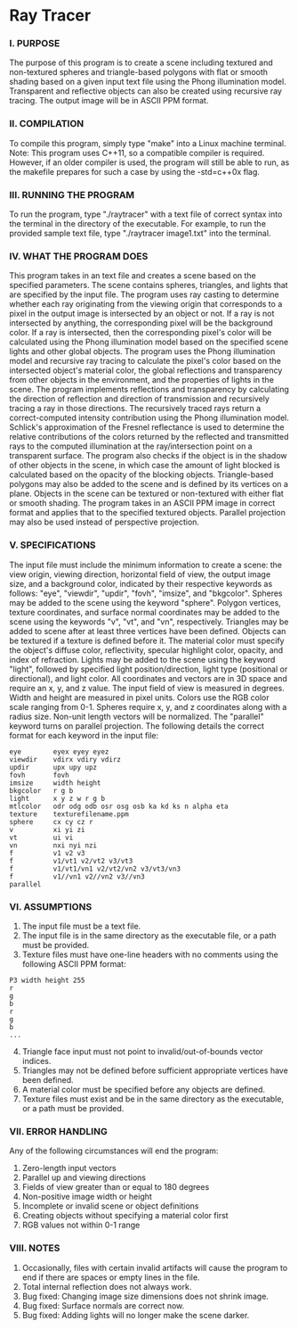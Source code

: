 # Ray Tracer

### I. PURPOSE ###

The purpose of this program is to create a scene including textured and non-textured
spheres and triangle-based polygons with flat or smooth shading based on a given input
text file using the Phong illumination model. Transparent and reflective objects can
also be created using recursive ray tracing. The output image will be in ASCII PPM format.


### II. COMPILATION ###

To compile this program, simply type "make" into a Linux machine terminal. Note: This
program uses C++11, so a compatible compiler is required. However, if an older compiler
is used, the program will still be able to run, as the makefile prepares for such a case
by using the -std=c++0x flag.


### III. RUNNING THE PROGRAM ###

To run the program, type "./raytracer" with a text file of correct syntax into the terminal
in the directory of the executable. For example, to run the provided sample text file, type
"./raytracer image1.txt" into the terminal.


### IV. WHAT THE PROGRAM DOES ###

This program takes in an text file and creates a scene based on the specified parameters.
The scene contains spheres, triangles, and lights that are specified by the input file. The
program uses ray casting to determine whether each ray originating from the viewing origin
that corresponds to a pixel in the output image is intersected by an object or not. If a ray
is not intersected by anything, the corresponding pixel will be the background color. If a
ray is intersected, then the corresponding pixel's color will be calculated using the Phong
illumination model based on the specified scene lights and other global objects. The program
uses the Phong illumination model and recursive ray tracing to calculate the pixel's color
based on the intersected object's material color, the global reflections and transparency
from other objects in the environment, and the properties of lights in the scene. The program
implements reflections and transparency by calculating the direction of reflection and
direction of transmission and recursively tracing a ray in those directions. The recursively
traced rays return a correct-computed intensity contribution using the Phong illumination
model. Schlick's approximation of the Fresnel reflectance is used to determine the relative
contributions of the colors returned by the reflected and transmitted rays to the computed
illumination at the ray/intersection point on a transparent surface. The program also checks
if the object is in the shadow of other objects in the scene, in which case the amount of
light blocked is calculated based on the opacity of the blocking objects. Triangle-based
polygons may also be added to the scene and is defined by its vertices on a plane. Objects
in the scene can be textured or non-textured with either flat or smooth shading. The program
takes in an ASCII PPM image in correct format and applies that to the specified textured
objects. Parallel projection may also be used instead of perspective projection.


### V. SPECIFICATIONS ###

The input file must include the minimum information to create a scene: the view origin,
viewing direction, horizontal field of view, the output image size, and a background color,
indicated by their respective keywords as follows: "eye", "viewdir", "updir", "fovh", 
"imsize", and "bkgcolor". Spheres may be added to the scene using the keyword "sphere".
Polygon vertices, texture coordinates, and surface normal coordinates may be added to the
scene using the keywords "v", "vt", and "vn", respectively. Triangles may be added to scene
after at least three vertices have been defined. Objects can be textured if a texture is
defined before it. The material color must specify the object's diffuse color, reflectivity,
specular highlight color, opacity, and index of refraction. Lights may be added to the scene
using the keyword "light", followed by specified light position/direction, light type
(positional or directional), and light color. All coordinates and vectors are in 3D space and
require an x, y, and z value. The input field of view is measured in degrees. Width and height
are measured in pixel units. Colors use the RGB color scale ranging from 0-1. Spheres require
x, y, and z coordinates along with a radius size. Non-unit length vectors will be normalized.
The "parallel" keyword turns on parallel projection. The following details the correct format
for each keyword in the input file:

```
eye        eyex eyey eyez
viewdir    vdirx vdiry vdirz
updir      upx upy upz
fovh       fovh
imsize     width height
bkgcolor   r g b
light      x y z w r g b
mtlcolor   odr odg odb osr osg osb ka kd ks n alpha eta
texture    texturefilename.ppm
sphere     cx cy cz r
v          xi yi zi
vt         ui vi
vn         nxi nyi nzi
f          v1 v2 v3
f          v1/vt1 v2/vt2 v3/vt3
f          v1/vt1/vn1 v2/vt2/vn2 v3/vt3/vn3
f          v1//vn1 v2//vn2 v3//vn3
parallel
```

### VI. ASSUMPTIONS ###

1. The input file must be a text file.
2. The input file is in the same directory as the executable file, or a path must be provided.
3. Texture files must have one-line headers with no comments using the following ASCII PPM format:
```
P3 width height 255
r
g
b
r
g
b
...
```
4. Triangle face input must not point to invalid/out-of-bounds vector indices.
5. Triangles may not be defined before sufficient appropriate vertices have been defined.
6. A material color must be specified before any objects are defined.
7. Texture files must exist and be in the same directory as the executable, or a path must be
   provided.


### VII. ERROR HANDLING ###

Any of the following circumstances will end the program:
1. Zero-length input vectors
2. Parallel up and viewing directions
3. Fields of view greater than or equal to 180 degrees
4. Non-positive image width or height
5. Incomplete or invalid scene or object definitions
6. Creating objects without specifying a material color first
7. RGB values not within 0-1 range


### VIII. NOTES ###

1. Occasionally, files with certain invalid artifacts will cause the program to end if there
   are spaces or empty lines in the file.
2. Total internal reflection does not always work.
3. Bug fixed: Changing image size dimensions does not shrink image.
4. Bug fixed: Surface normals are correct now.
5. Bug fixed: Adding lights will no longer make the scene darker.
